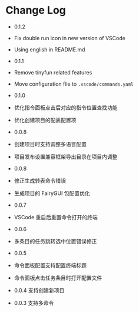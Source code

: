 # Change Log
- 0.1.2
 - Fix double run icon in new version of VSCode
 - Using english in README.md

- 0.1.1
 - Remove tinyfun related features
 - Move configuration file to `.vscode/commands.yaml`

- 0.1.0
 - 优化指令面板点击后对应的指令位置查找功能
 - 优化创建项目的配表配置项

- 0.0.8
 - 创建项目时支持调整多语言配置
 - 项目发布设置兼容框架导出目录在项目内调整

- 0.0.8
 - 修正生成转表命令错误
 - 生成项目的 FairyGUI 包配置优化

- 0.0.7
 - VSCode 重启后重置命令打开的终端

- 0.0.6
 - 多条目的任务跳转选中位置错误修正

- 0.0.5
 - 命令面板配置支持配置终端标题
 - 命令面板点击任务条目时打开配置文件

- 0.0.4
支持创建新项目

- 0.0.3
支持多命令
